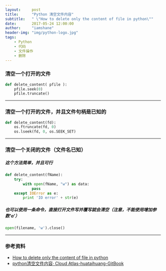 ```yaml
---
layout:     post
title:      "Python 清空文件内容"
subtitle:   " \"How to delete only the content of file in python\""
date:       2017-05-24 12:00:00
author:     "iamshane"
header-img: "img/python-logo.jpg"
tags:
    - Python
    - 代码
    - 文件操作
    - 删除
--- 
```



### 清空一个打开的文件

```python
def delete_content( pfile ):
    pfile.seek(0)
    pfile.truncate()
```
---

### 清空一个打开的文件，并且文件句柄是已知的

```python
def delete_content(fd):
    os.ftruncate(fd, 0)
    os.lseek(fd, 0, os.SEEK_SET)
```

---

### 清空一个关闭的文件（文件名已知）

##### 这个方法简单，并且可行

```python
def delete_content(fName):
    try:
        with open(fName, "w") as data:
            pass
    except IOError as e:
        print 'IO error' + str(e)
```

##### 也可以使用一条命令，直接打开文件写并覆写就会清空（注意，不能使用增加参数'a'）

```python
open(filename, 'w').close()
```

---

### 参考资料

- [How to delete only the content of file in python](https://stackoverflow.com/questions/17126037/how-to-delete-only-the-content-of-file-in-python)
- [python清空文件内容· Cloud Atlas-huataihuang-GitBook](https://huataihuang.gitbooks.io/cloud-atlas/content/develop/python/startup/delete_content_of_file.html)




